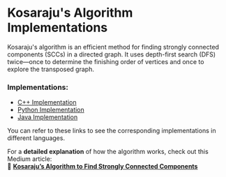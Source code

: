 # Kosaraju's Algorithm Implementations

Kosaraju's algorithm is an efficient method for finding strongly connected components (SCCs) in a directed graph. It uses depth-first search (DFS) twice—once to determine the finishing order of vertices and once to explore the transposed graph.

### Implementations:
- [C++ Implementation](Kosaraju.cpp)
- [Python Implementation](Kosaraju.py)
- [Java Implementation](KosarajuSCC.java)

You can refer to these links to see the corresponding implementations in different languages.

For a **detailed explanation** of how the algorithm works, check out this Medium article:  
📖 **[Kosaraju’s Algorithm to Find Strongly Connected Components](https://medium.com/@rt90/kosarajus-algorithm-to-find-strongly-connected-components-7b5333478646)**

